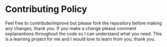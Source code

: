 # Contributing Policy
Feel free to contribute/improve but please fork the repository before making any changes, thank you. If you make a change please comment explanantions throughout the code so I can understand what you need. This is a learning project for me and I would love to learn from you, thank you.
